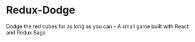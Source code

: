 # Redux-Dodge
Dodge the red cubes for as long as you can - A small game built with React and Redux Saga 
